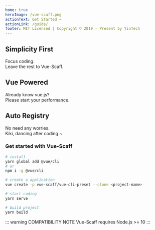 ```yaml
---
home: true
heroImage: /vue-scaff.png
actionText: Get Started →
actionLink: /guide/
footer: MIT Licensed | Copyright © 2019 - Present by YinTech
---
```


<div style="text-align: center">
  <Bit/>
</div>

<div class="features">
  <div class="feature">
    <h2>Simplicity First</h2>
    <p>Focus coding.<br />Leave the rest to Vue-Scaff.</p>
  </div>

  <div class="feature">
    <h2>Vue Powered</h2>
    <p>Already know vue.js? <br />Please start your performance.</p>
  </div>

  <div class="feature">
    <h2>Auto Registry</h2>
    <p>No need any worries.<br />Kiki, dancing after coding ~</p>
  </div>
</div>

### Get started with Vue-Scaff

```sh
# install
yarn global add @vue/cli
# or
npm i -g @vue/cli

# create a application
vue create -p vue-scaff/vue-cli-preset --clone <project-name>

# start coding
yarn serve

# build project
yarn build
```

::: warning COMPATIBILITY NOTE
Vue-Scaff requires Node.js >= 10
:::
